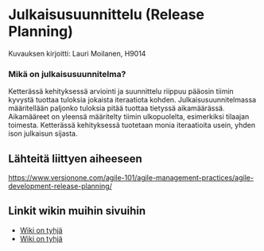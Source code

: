 # Julkaisusuunnittelu (Release Planning)

Kuvauksen kirjoitti: Lauri Moilanen, H9014

### Mikä on julkaisusuunnitelma?

Ketterässä kehityksessä arviointi ja suunnittelu riippuu pääosin tiimin kyvystä tuottaa tuloksia jokaista iteraatiota kohden. 
Julkaisusuunnitelmassa määritellään paljonko tuloksia pitää tuottaa tietyssä aikamäärässä. Aikamääreet on yleensä määritelty tiimin ulkopuolelta, esimerkiksi tilaajan toimesta. 
Ketterässä kehityksessä tuotetaan monia iteraatioita usein, yhden ison julkaisun sijasta.


## Lähteitä liittyen aiheeseen

https://www.versionone.com/agile-101/agile-management-practices/agile-development-release-planning/

## Linkit wikin muihin sivuihin

* [Wiki on tyhjä]()
* [Wiki on tyhjä]() 
